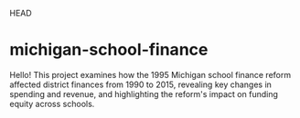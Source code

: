  HEAD
# michigan-school-finance
Hello! This project examines how the 1995 Michigan school finance reform affected district finances from 1990 to 2015, revealing key changes in spending and revenue, and highlighting the reform's impact on funding equity across schools.
 
